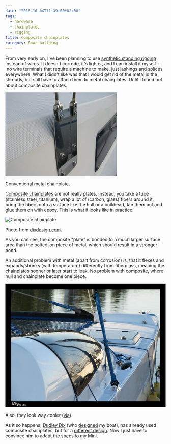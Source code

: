 ```yaml
---
date: "2015-10-04T11:39:00+02:00"
tags:
  - hardware
  - chainplates
  - rigging
title: Composite chainplates
category: Boat building
---
```


From very early on, I've been planning to use [synthetic standing rigging](/2014/08/06/dynex-dux-fiber-rigging-after-6-000-sea-miles.html) instead of wires. It doesn't corrode, it's lighter, and I can install it myself – no wire terminals that require a machine to make, just lashings and splices everywhere. What I didn't like was that I would get rid of the metal in the shrouds, but still have to attach them to metal chainplates. Until I found out about composite chainplates.

<img src="/assets/photos/chainplate.jpg" width="350" alt="metal chainplate">

Conventional metal chainplate.

[Composite chainplates](https://www.morganscloud.com/2013/01/27/a-better-chain-plate/) are not really plates. Instead, you take a tube (stainless steel, titanium), wrap a lot of (carbon, glass) fibers around it, bring the fibers onto a surface like the hull or a bulkhead, fan them out and glue them on with epoxy. This is what it looks like in practice:

![Composite chainplate](/photos/composite-chainplate.jpg)

Photo from [dixdesign.com](http://www.dixdesign.com/dh550%20build3.htm).

As you can see, the composite "plate" is bonded to a much larger surface area than the bolted-on piece of metal, which should result in a stronger bond.

An additional problem with metal (apart from corrosion) is, that it flexes and expands/shrinks (with temperature) differently from fiberglass, meaning the chainplates sooner or later start to leak. No problem with composite, where hull and chainplate become one piece.

<img src="/assets/photos/synthetic-shrouds.jpg" width="550" alt="Synthetic chainplates and shrouds">

Also, they look way cooler ([via](http://stiletto.wildjibe.com/portfolio/Port_2012/photo_23.jpg)).

As it so happens, [Dudley Dix](http://www.dixdesign.com/) (who [designed](http://www.dixdesign.com/didiminiMk3.htm) my boat), has already used composite chainplates, but for a [different design](http://www.dixdesign.com/55cat.htm). Now I just have to convince him to adapt the specs to my Mini.
